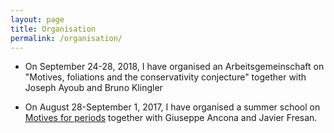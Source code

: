 ```yaml
---
layout: page
title: Organisation
permalink: /organisation/
---
```


* On September 24-28, 2018, I have organised an Arbeitsgemeinschaft on "Motives, foliations and the conservativity conjecture" together with Joseph Ayoub and Bruno Klingler

* On August 28-September 1, 2017, I have organised a summer school on [Motives for periods](https://people.math.ethz.ch/~jfresan/berlin.html) together with Giuseppe Ancona and Javier Fresan.
